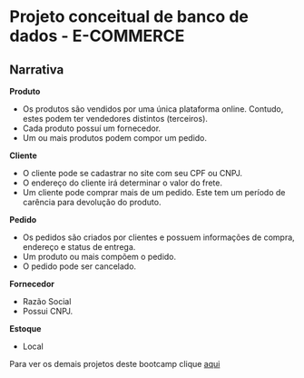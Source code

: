 # Projeto conceitual de banco de dados - E-COMMERCE
## Narrativa

**Produto**

 - Os produtos são vendidos por uma única plataforma online. Contudo, estes podem ter vendedores distintos (terceiros).
 - Cada produto possuí um fornecedor.
 - Um ou mais produtos podem compor um pedido.


  **Cliente**
  
 - O cliente pode se cadastrar no site com seu CPF ou CNPJ.
 - O endereço do cliente irá determinar o valor do frete.
 - Um cliente pode comprar mais de um pedido. Este tem um período de carência para devolução do produto.


 **Pedido**
  
 - Os pedidos são criados por clientes e possuem informações de compra, endereço e status de entrega.
 - Um produto ou mais compõem o pedido.
 - O pedido pode ser cancelado.


 **Fornecedor**
 
 - Razão Social
 - Possui CNPJ.


 **Estoque**

 - Local
 

Para ver os demais projetos deste bootcamp clique [aqui](https://github.com/VagnerF/BOOTCAMP-DIO-DATABASE-EXP)


